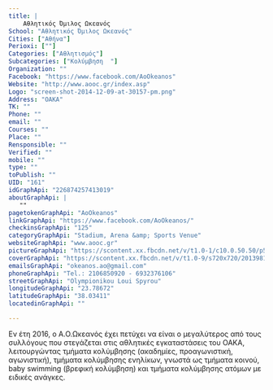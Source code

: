 ```yaml
---
title: |
    Αθλητικός Όμιλος Ωκεανός
School: "Αθλητικός Όμιλος Ωκεανός"
Cities: ["Αθήνα"]
Perioxi: [""]
Categories: ["Αθλητισμός"]
Subcategories: ["Κολύμβηση  "]
Organization: ""
Facebook: "https://www.facebook.com/AoOkeanos"
Website: "http://www.aooc.gr/index.asp"
Logo: "screen-shot-2014-12-09-at-30157-pm.png"
Address: "OAKA"
TK: ""
Phone: ""
email: ""
Courses: ""
Place: ""
Rensponsible: ""
Verified: ""
mobile: ""
type: ""
toPublish: ""
UID: "161"
idGraphApi: "226874257413019"
aboutGraphApi: | 
   ""
pagetokenGraphApi: "AoOkeanos"
linkGraphApi: "https://www.facebook.com/AoOkeanos/"
checkinsGraphApi: "125"
categoryGraphApi: "Stadium, Arena &amp; Sports Venue"
websiteGraphApi: "www.aooc.gr"
pictureGraphApi: "https://scontent.xx.fbcdn.net/v/t1.0-1/c10.0.50.50/p50x50/12360251_705527306214376_7481344933159423019_n.jpg?oh=e7298214d81405c3990a412aee76014d&amp;oe=5B4187CB"
coverGraphApi: "https://scontent.xx.fbcdn.net/v/t1.0-9/s720x720/20139818_1099692063464563_3624320286488025331_n.jpg?oh=ffbb892826fdbfcc34aee32d23f8ed2c&amp;oe=5B008650"
emailsGraphApi: "okeanos.ao@gmail.com"
phoneGraphApi: "Tel.: 2106850920 - 6932376106"
streetGraphApi: "Olympionikou Loui Spyrou"
longitudeGraphApi: "23.78672"
latitudeGraphApi: "38.03411"
locatedinGraphApi: ""

---
```


Εν έτη 2016, ο Α.Ο.Ωκεανός έχει πετύχει να είναι ο μεγαλύτερος από τους συλλόγους που στεγάζεται στις αθλητικές εγκαταστάσεις του ΟΑΚΑ, λειτουργώντας τμήματα κολύμβησης (ακαδημίες, προαγωνιστική, αγωνιστική), τμήματα κολύμβησης ενηλίκων, γνωστά ως τμήματα κοινού, baby swimming (βρεφική κολύμβηση) και τμήματα κολύμβησης ατόμων με ειδικές ανάγκες.

